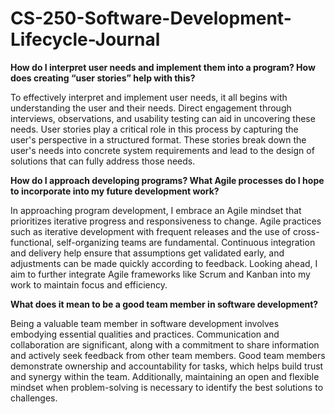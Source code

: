 # CS-250-Software-Development-Lifecycle-Journal

**How do I interpret user needs and implement them into a program? How does creating “user stories” help with this?**

To effectively interpret and implement user needs, it all begins with understanding the user and their needs. Direct engagement through interviews, observations, and usability testing can aid in uncovering these needs. User stories play a critical role in this process by capturing the user's perspective in a structured format. These stories break down the user's needs into concrete system requirements and lead to the design of solutions that can fully address those needs.

**How do I approach developing programs? What Agile processes do I hope to incorporate into my future development work?**

In approaching program development, I embrace an Agile mindset that prioritizes iterative progress and responsiveness to change. Agile practices such as iterative development with frequent releases and the use of cross-functional, self-organizing teams are fundamental. Continuous integration and delivery help ensure that assumptions get validated early, and adjustments can be made quickly according to feedback. Looking ahead, I aim to further integrate Agile frameworks like Scrum and Kanban into my work to maintain focus and efficiency.

**What does it mean to be a good team member in software development?**

Being a valuable team member in software development involves embodying essential qualities and practices. Communication and collaboration are significant, along with a commitment to share information and actively seek feedback from other team members. Good team members demonstrate ownership and accountability for tasks, which helps build trust and synergy within the team. Additionally, maintaining an open and flexible mindset when problem-solving is necessary to identify the best solutions to challenges.

